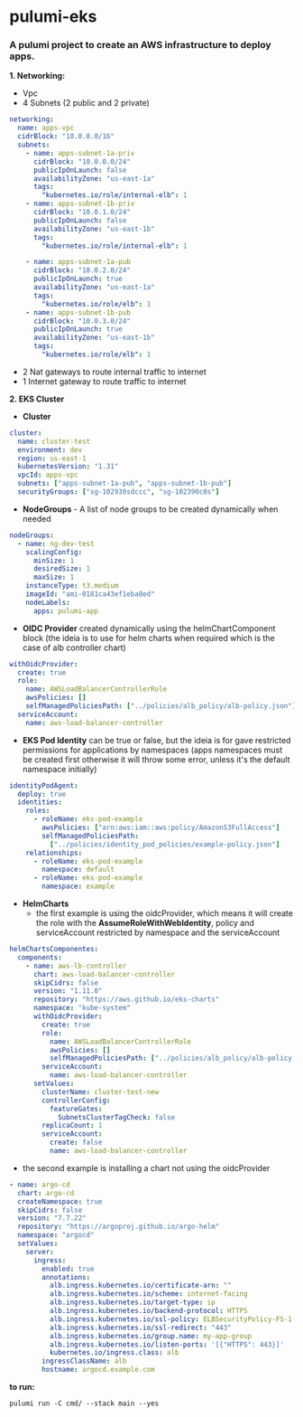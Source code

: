 # pulumi-eks

### A pulumi project to create an AWS infrastructure to deploy apps.

**1. Networking:**

- Vpc
- 4 Subnets (2 public and 2 private)

```yaml
networking:
  name: apps-vpc
  cidrBlock: "10.0.0.0/16"
  subnets:
    - name: apps-subnet-1a-priv
      cidrBlock: "10.0.0.0/24"
      publicIpOnLaunch: false
      availabilityZone: "us-east-1a"
      tags:
        "kubernetes.io/role/internal-elb": 1
    - name: apps-subnet-1b-priv
      cidrBlock: "10.0.1.0/24"
      publicIpOnLaunch: false
      availabilityZone: "us-east-1b"
      tags:
        "kubernetes.io/role/internal-elb": 1

    - name: apps-subnet-1a-pub
      cidrBlock: "10.0.2.0/24"
      publicIpOnLaunch: true
      availabilityZone: "us-east-1a"
      tags:
        "kubernetes.io/role/elb": 1
    - name: apps-subnet-1b-pub
      cidrBlock: "10.0.3.0/24"
      publicIpOnLaunch: true
      availabilityZone: "us-east-1b"
      tags:
        "kubernetes.io/role/elb": 1
```

- 2 Nat gateways to route internal traffic to internet
- 1 Internet gateway to route traffic to internet

**2. EKS Cluster**

- **Cluster**

```yaml
cluster:
  name: cluster-test
  environment: dev
  region: us-east-1
  kubernetesVersion: "1.31"
  vpcId: apps-vpc
  subnets: ["apps-subnet-1a-pub", "apps-subnet-1b-pub"]
  securityGroups: ["sg-102930sdccc", "sg-102390c0s"]
```

- **NodeGroups** - A list of node groups to be created dynamically when needed

```yaml
nodeGroups:
  - name: ng-dev-test
    scalingConfig:
      minSize: 1
      desiredSize: 1
      maxSize: 1
    instanceType: t3.medium
    imageId: "ami-0181ca43ef1eba8ed"
    nodeLabels:
      apps: pulumi-app
```

- **OIDC Provider** created dynamically using the helmChartComponent block (the ideia is to use for helm charts when required which is the case of alb controller chart)

```yaml
withOidcProvider:
  create: true
  role:
    name: AWSLoadBalancerControllerRole
    awsPolicies: []
    selfManagedPoliciesPath: ["../policies/alb_policy/alb-policy.json"]
  serviceAccount:
    name: aws-load-balancer-controller
```

- **EKS Pod Identity** can be true or false, but the ideia is for gave restricted permissions for applications by namespaces (apps namespaces must be created first otherwise it will throw some error, unless it's the default namespace initially)

```yaml
identityPodAgent:
  deploy: true
  identities:
    roles:
      - roleName: eks-pod-example
        awsPolicies: ["arn:aws:iam::aws:policy/AmazonS3FullAccess"]
        selfManagedPoliciesPath:
          ["../policies/identity_pod_policies/example-policy.json"]
    relationships:
      - roleName: eks-pod-example
        namespace: default
      - roleName: eks-pod-example
        namespace: example
```

- **HelmCharts**
  - the first example is using the oidcProvider, which means it will create the role with the **AssumeRoleWithWebIdentity**, policy and serviceAccount restricted by namespace and the serviceAccount

```yaml
helmChartsComponentes:
  components:
    - name: aws-lb-controller
      chart: aws-load-balancer-controller
      skipCidrs: false
      version: "1.11.0"
      repository: "https://aws.github.io/eks-charts"
      namespace: "kube-system"
      withOidcProvider:
        create: true
        role:
          name: AWSLoadBalancerControllerRole
          awsPolicies: []
          selfManagedPoliciesPath: ["../policies/alb_policy/alb-policy.json"]
        serviceAccount:
          name: aws-load-balancer-controller
      setValues:
        clusterName: cluster-test-new
        controllerConfig:
          featureGates:
            SubnetsClusterTagCheck: false
        replicaCount: 1
        serviceAccount:
          create: false
          name: aws-load-balancer-controller
```

- the second example is installing a chart not using the oidcProvider

```yaml
- name: argo-cd
  chart: argo-cd
  createNamespace: true
  skipCidrs: false
  version: "7.7.22"
  repository: "https://argoproj.github.io/argo-helm"
  namespace: "argocd"
  setValues:
    server:
      ingress:
        enabled: true
        annotations:
          alb.ingress.kubernetes.io/certificate-arn: ""
          alb.ingress.kubernetes.io/scheme: internet-facing
          alb.ingress.kubernetes.io/target-type: ip
          alb.ingress.kubernetes.io/backend-protocol: HTTPS
          alb.ingress.kubernetes.io/ssl-policy: ELBSecurityPolicy-FS-1-2-Res-2020-10
          alb.ingress.kubernetes.io/ssl-redirect: "443"
          alb.ingress.kubernetes.io/group.name: my-app-group
          alb.ingress.kubernetes.io/listen-ports: '[{"HTTPS": 443}]'
          kubernetes.io/ingress.class: alb
        ingressClassName: alb
        hostname: argocd.example.com
```

**to run:**

```
pulumi run -C cmd/ --stack main --yes
```
